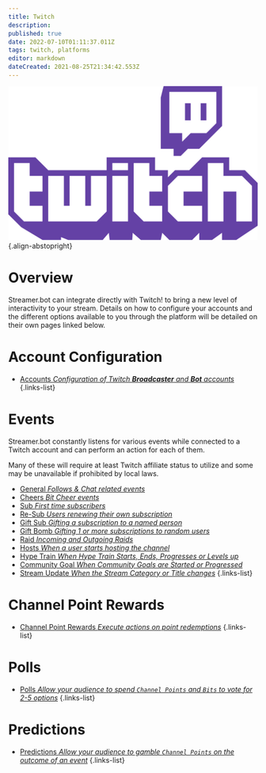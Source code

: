 ```yaml
---
title: Twitch
description: 
published: true
date: 2022-07-10T01:11:37.011Z
tags: twitch, platforms
editor: markdown
dateCreated: 2021-08-25T21:34:42.553Z
---
```


![twitch-logo.png](/logos/twitch-logo.png){.align-abstopright}

# Overview

Streamer.bot can integrate directly with Twitch! to bring a new level of interactivity to your stream. Details on how to configure your accounts and the different options available to you through the platform will be detailed on their own pages linked below. 

# Account Configuration

* [Accounts *Configuration of Twitch **Broadcaster** and **Bot** accounts*](/en/Platforms/Twitch/Accounts)
{.links-list}

# Events
Streamer.bot constantly listens for various events while connected to a Twitch account and can perform an action for each of them. 

Many of these will require at least Twitch affiliate status to utilize and some may be unavailable if prohibited by local laws.

* [General *Follows & Chat related events*](/Events/General)
* [Cheers *Bit Cheer events*](/Events/Cheers)
* [Sub *First time subscribers*](/Events/Sub)
* [Re-Sub *Users renewing their own subscription*](/Events/Sub)
* [Gift Sub *Gifting a subscription to a named person*](/Events/Gift-Sub)
* [Gift Bomb *Gifting 1 or more subscriptions to random users*](/Events/Gift-Bomb)
* [Raid *Incoming and Outgoing Raids*](/Events/Raid)
* [Hosts *When a user starts hosting the channel*](/en/Events/hosts)
* [Hype Train *When Hype Train Starts, Ends, Progresses or Levels up*](/Events/Hype-Train)
* [Community Goal *When Community Goals are Started or Progressed*](/Events/Community-Goal)
* [Stream Update *When the Stream Category or Title changes*](/Events/Stream-Update)
{.links-list}

# Channel Point Rewards
- [Channel Point Rewards *Execute actions on point redemptions*](/Twitch/Channel-Point-Rewards)
{.links-list}

# Polls
- [Polls *Allow your audience to spend `Channel Points` and `Bits` to vote for 2-5 options*](/Twitch/Polls) 
{.links-list}

# Predictions
- [Predictions *Allow your audience to gamble `Channel Points` on the outcome of an event*](/Twitch/Predictions)
{.links-list}